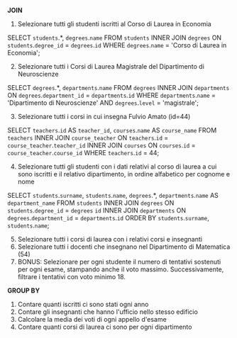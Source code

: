 **JOIN**

1. Selezionare tutti gli studenti iscritti al Corso di Laurea in Economia

SELECT `students`.*, `degrees`.`name` FROM `students` INNER JOIN `degrees` ON `students`.`degree_id` = `degrees`.`id` WHERE `degrees`.`name` = 'Corso di Laurea in Economia';


2. Selezionare tutti i Corsi di Laurea Magistrale del Dipartimento di Neuroscienze

SELECT `degrees`.*, `departments`.`name` FROM `degrees` INNER JOIN `departments` ON `degrees`.`department_id` = `departments`.`id` WHERE `departments`.`name` = 'Dipartimento di Neuroscienze' AND `degrees`.`level` = 'magistrale';


3. Selezionare tutti i corsi in cui insegna Fulvio Amato (id=44)

SELECT `teachers`.`id` AS `teacher_id`, `courses`.`name` AS `course_name` FROM `teachers` INNER JOIN `course_teacher` ON `teachers`.`id` = `course_teacher`.`teacher_id` INNER JOIN `courses` ON `courses`.`id` = `course_teacher`.`course_id` WHERE `teachers`.`id` = 44;


4. Selezionare tutti gli studenti con i dati relativi al corso di laurea a cui sono iscritti e il relativo dipartimento, in ordine alfabetico per cognome e nome

SELECT `students`.`surname`, `students`.`name`, `degrees`.*, `departments`.`name` AS `department_name` FROM `students` INNER JOIN `degrees` ON `students`.`degree_id` = `degrees` `id` INNER JOIN `departments` ON `degrees`.`department_id` = `departments`.`id` ORDER BY `students`.`surname`, `students`.`name`;


5. Selezionare tutti i corsi di laurea con i relativi corsi e insegnanti
6. Selezionare tutti i docenti che insegnano nel Dipartimento di
Matematica (54)
7. BONUS: Selezionare per ogni studente il numero di tentativi sostenuti
per ogni esame, stampando anche il voto massimo. Successivamente,
filtrare i tentativi con voto minimo 18.


**GROUP BY**

1. Contare quanti iscritti ci sono stati ogni anno
2. Contare gli insegnanti che hanno l'ufficio nello stesso edificio
3. Calcolare la media dei voti di ogni appello d'esame
4. Contare quanti corsi di laurea ci sono per ogni dipartimento